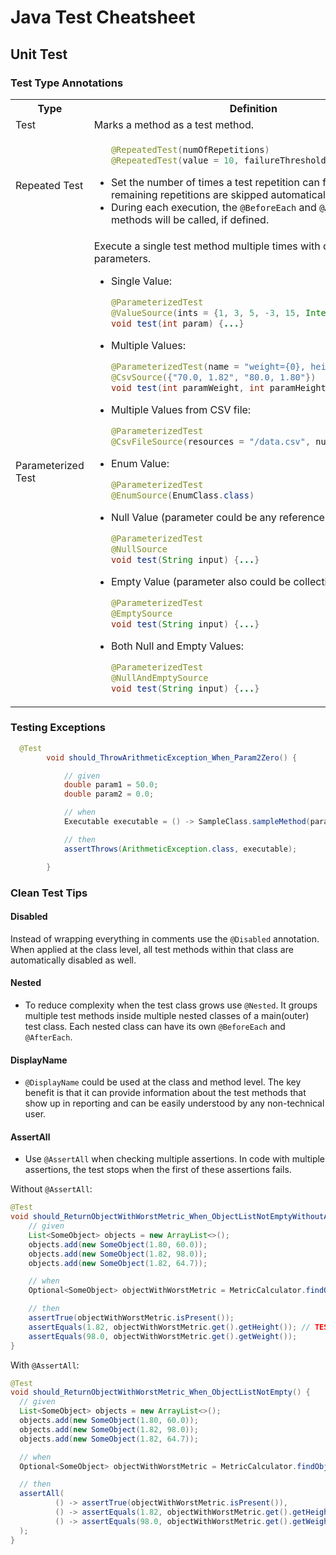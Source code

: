 # Java Test Cheatsheet

## Unit Test

### Test Type Annotations
<table>
   <tr>
      <th>Type</th>
      <th>Definition</th>
   </tr>
   <tr>
      <td>
         Test
      </td>
      <td>Marks a method as a test method.</td>
   </tr>
   <tr>
      <td>
         Repeated Test
      </td>
      <td>
         <ul>
<p>

```java
@RepeatedTest(numOfRepetitions)
@RepeatedTest(value = 10, failureThreshold = 2)
```

</p>
            <li>Set the number of times a test repetition can fail before the remaining repetitions are skipped automatically.</li>
            <li>During each execution, the <code>@BeforeEach</code> and <code>@AfterEach</code> methods will be called, if defined.</li>
         </ul>
      </td>
   </tr>
   <tr>
      <td>Parameterized Test</td>
      <td>
         Execute a single test method multiple times with different parameters.
         <ul>
            <li>
               Single Value: 
<p>

```java
@ParameterizedTest
@ValueSource(ints = {1, 3, 5, -3, 15, Integer.MAX_VALUE})
void test(int param) {...}
```

</p>
            </li>
            <li>
               Multiple Values: 
<p>

```java
@ParameterizedTest(name = "weight={0}, height={1}")
@CsvSource({"70.0, 1.82", "80.0, 1.80"})
void test(int paramWeight, int paramHeight) {...}
```

</p>
            </li>
            </li>
            <li>
               Multiple Values from CSV file: 
<p>

```java
@ParameterizedTest
@CsvFileSource(resources = "/data.csv", numLinesToSkip = 1)
```

</p>    
            </li>
            <li>
               Enum Value: 
       <p>

```java
@ParameterizedTest
@EnumSource(EnumClass.class)
```

</p>        
            </li>
               <li>
               Null Value (parameter could be any reference type): 
       <p>

```java
@ParameterizedTest
@NullSource
void test(String input) {...}
```

</p>        
            </li>
                           <li>
               Empty Value (parameter also could be collection type or array):
       <p>

```java
@ParameterizedTest
@EmptySource
void test(String input) {...}
```

</p>        
            </li>
             <li>
               Both Null and Empty Values:
       <p>

```java
@ParameterizedTest
@NullAndEmptySource
void test(String input) {...}
```

</p>        
            </li>
         </ul>
      </td>
   </tr>
</table>

### Testing Exceptions

```java
  @Test
        void should_ThrowArithmeticException_When_Param2Zero() {

            // given
            double param1 = 50.0;
            double param2 = 0.0;

            // when
            Executable executable = () -> SampleClass.sampleMethod(param1, param2);

            // then
            assertThrows(ArithmeticException.class, executable);

        }
```

### Clean Test Tips

#### Disabled 
Instead of wrapping everything in comments use the `@Disabled` annotation. When applied at the class level, all test methods within that class are automatically disabled as well.

#### Nested 
- To reduce complexity when the test class grows use `@Nested`. It groups multiple test methods inside multiple nested classes of a main(outer) test class. Each nested class can have its own `@BeforeEach` and `@AfterEach`.

#### DisplayName 
- `@DisplayName` could be used at the class and method level. The key benefit is that it can provide information about the test methods that show up in reporting and can be easily understood by any non-technical user.

#### AssertAll 
- Use `@AssertAll` when checking multiple assertions. In code with multiple assertions, the test stops when the first of these assertions fails.

Without `@AssertAll`:

```java
@Test
void should_ReturnObjectWithWorstMetric_When_ObjectListNotEmptyWithoutAssertAll() {
    // given
    List<SomeObject> objects = new ArrayList<>();
    objects.add(new SomeObject(1.80, 60.0));
    objects.add(new SomeObject(1.82, 98.0));
    objects.add(new SomeObject(1.82, 64.7));

    // when
    Optional<SomeObject> objectWithWorstMetric = MetricCalculator.findObjectWithWorstMetric(objects);

    // then
    assertTrue(objectWithWorstMetric.isPresent());
    assertEquals(1.82, objectWithWorstMetric.get().getHeight()); // TEST FAILS HERE AND DO NOT EXECUTES NEXT ASSERTION 
    assertEquals(98.0, objectWithWorstMetric.get().getWeight());
}
```


With `@AssertAll`:

  ```java
  @Test
  void should_ReturnObjectWithWorstMetric_When_ObjectListNotEmpty() {
    // given
    List<SomeObject> objects = new ArrayList<>();
    objects.add(new SomeObject(1.80, 60.0));
    objects.add(new SomeObject(1.82, 98.0));
    objects.add(new SomeObject(1.82, 64.7));

    // when
    Optional<SomeObject> objectWithWorstMetric = MetricCalculator.findObjectWithWorstMetric(objects);

    // then
    assertAll(
            () -> assertTrue(objectWithWorstMetric.isPresent()),
            () -> assertEquals(1.82, objectWithWorstMetric.get().getHeight()), // TEST FAILS HERE 
            () -> assertEquals(98.0, objectWithWorstMetric.get().getWeight())  // STILL EXECUTES NEXT ASSERTION 
    );
  }

  ```
